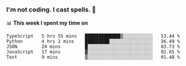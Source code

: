 ### I'm not coding. I cast spells. 🎩

📊 **This week I spent my time on**
<!--START_SECTION:waka-->
```text
TypeScript   5 hrs 55 mins   █████████████▒░░░░░░░░░░░   53.44 % 
Python       4 hrs 2 mins    █████████░░░░░░░░░░░░░░░░   36.49 % 
JSON         24 mins         █░░░░░░░░░░░░░░░░░░░░░░░░   03.73 % 
JavaScript   17 mins         ▓░░░░░░░░░░░░░░░░░░░░░░░░   02.65 % 
Text         9 mins          ▒░░░░░░░░░░░░░░░░░░░░░░░░   01.48 % 
```
<!--END_SECTION:waka-->
